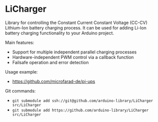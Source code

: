 # LiCharger

Library for controlling the Constant Current Constant Voltage (CC-CV) Lithium-Ion battery charging process. It can be used for adding Li-Ion battery charging functionality to your Arduino project.

Main features:

* Support for multiple independent parallel charging processes
* Hardware-independent PWM control via a callback function
* Failsafe operation and error detection

Usage example:

* https://github.com/microfarad-de/pi-ups

Git commands:

* `git submodule add ssh://git@github.com/arduino-library/LiCharger src/LiCharger`
* `git submodule add https://github.com/arduino-library/LiCharger src/LiCharger`
